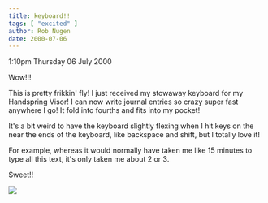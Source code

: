 ```yaml
---
title: keyboard!!
tags: [ "excited" ]
author: Rob Nugen
date: 2000-07-06
---
```


<p class=date>1:10pm Thursday 06 July 2000</p>

<p>Wow!!!

<p>This is pretty frikkin' fly!  I just received my stowaway keyboard for my Handspring Visor!  I can now write journal entries so crazy super fast anywhere I go!  It fold into fourths and fits into my pocket!

<p>It's a bit weird to have the keyboard slightly flexing when I hit keys on the near the ends of the keyboard, like backspace and shift, but I totally love it!

<p>For example, whereas it would normally have taken me like 15 minutes to type all this text, it's only taken me about 2 or 3.

<p>Sweet!!

<p><img src="/images/rob/wL-ROB.gif">

